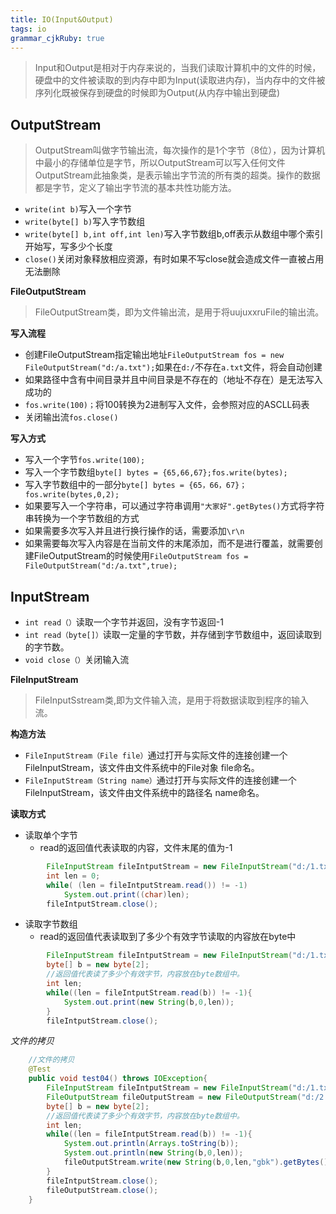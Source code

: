 ```yaml
---
title: IO(Input&Output)
tags: io
grammar_cjkRuby: true
---
```


> Input和Output是相对于内存来说的，当我们读取计算机中的文件的时候，硬盘中的文件被读取的到内存中即为Input(读取进内存)，当内存中的文件被序列化既被保存到硬盘的时候即为Output(从内存中输出到硬盘)

## OutputStream

> OutputStream叫做字节输出流，每次操作的是1个字节（8位），因为计算机中最小的存储单位是字节，所以OutputStream可以写入任何文件
> OutputStream此抽象类，是表示输出字节流的所有类的超类。操作的数据都是字节，定义了输出字节流的基本共性功能方法。

 - `write(int b)`写入一个字节
 - `write(byte[] b)`写入字节数组
 - `write(byte[] b,int off,int len)`写入字节数组b,off表示从数组中哪个索引开始写，写多少个长度
 - `close()`关闭对象释放相应资源，有时如果不写close就会造成文件一直被占用无法删除

**FileOutputStream**

> FileOutputStream类，即为文件输出流，是用于将uujuxxruFile的输出流。

**写入流程**

 - 创建FileOutputStream指定输出地址`FileOutputStream fos = new FileOutputStream("d:/a.txt");`如果在`d:/`不存在`a.txt`文件，将会自动创建
 - 如果路径中含有中间目录并且中间目录是不存在的（地址不存在）是无法写入成功的
 - `fos.write(100)；`将100转换为2进制写入文件，会参照对应的ASCLL码表
 - 关闭输出流`fos.close()`

**写入方式**

 - 写入一个字节`fos.write(100);`
 - 写入一个字节数组`byte[] bytes = {65,66,67};fos.write(bytes);`
 - 写入字节数组中的一部分`byte[] bytes = {65，66，67}；fos.write(bytes,0,2);`
 - 如果要写入一个字符串，可以通过字符串调用`"大家好".getBytes()`方式将字符串转换为一个字节数组的方式
 - 如果需要多次写入并且进行换行操作的话，需要添加`\r\n`
 - 如果需要每次写入内容是在当前文件的末尾添加，而不是进行覆盖，就需要创建FileOutputStream的时候使用`FileOutputStream fos = FileOutputStream("d:/a.txt",true);`

## InputStream

 - `int read（）`读取一个字节并返回，没有字节返回-1
 - `int read（byte[]）`读取一定量的字节数，并存储到字节数组中，返回读取到的字节数。
 - `void close（）`关闭输入流

**FileInputStream**

> FileInputSstream类,即为文件输入流，是用于将数据读取到程序的输入流。

**构造方法**

 - `FileInputStream（File file）`通过打开与实际文件的连接创建一个FileInputStream，该文件由文件系统中的File对象 file命名。
 - `FileInputStream（String name）`通过打开与实际文件的连接创建一个FileInputStream，该文件由文件系统中的路径名 name命名。

**读取方式**

 - 读取单个字节
	 - read的返回值代表读取的内容，文件末尾的值为-1
``` java
		FileInputStream fileIntputStream = new FileInputStream("d:/1.txt");
		int len = 0;
		while( (len = fileIntputStream.read()) != -1)
			System.out.print((char)len);
		fileIntputStream.close();
```
 - 读取字节数组
	 - read的返回值代表读取到了多少个有效字节读取的内容放在byte中

``` java
		FileInputStream fileIntputStream = new FileInputStream("d:/1.txt");
		byte[] b = new byte[2];
		//返回值代表读了多少个有效字节，内容放在byte数组中。
		int len;
		while((len = fileIntputStream.read(b)) != -1){
			System.out.print(new String(b,0,len));
		}
		fileIntputStream.close();
```
*文件的拷贝*

``` java
	//文件的拷贝
	@Test
	public void test04() throws IOException{
		FileInputStream fileIntputStream = new FileInputStream("d:/1.txt");
		FileOutputStream fileOutputStream = new FileOutputStream("d:/2.txt",true);
		byte[] b = new byte[2];
		//返回值代表读了多少个有效字节，内容放在byte数组中。
		int len;
		while((len = fileIntputStream.read(b)) != -1){
			System.out.println(Arrays.toString(b));
			System.out.println(new String(b,0,len));
			fileOutputStream.write(new String(b,0,len,"gbk").getBytes());
		}
		fileIntputStream.close();
		fileOutputStream.close();
	}
```
